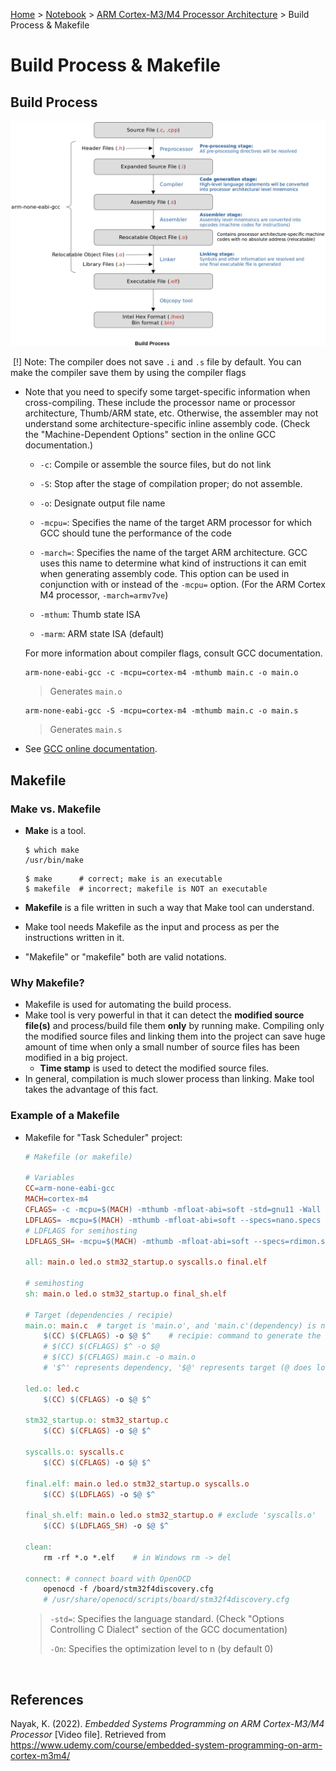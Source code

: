 <a href="../../">Home</a> > <a href="../notebook">Notebook</a> > <a href="./">ARM Cortex-M3/M4 Processor Architecture</a> > Build Process & Makefile

# Build Process & Makefile



## Build Process



<img src="./img/build-process.png" alt="build-process" width="950">



​	[!] Note: The compiler does not save `.i` and `.s` file by default. You can make the compiler save them by using the compiler flags



* Note that you need to specify some target-specific information when cross-compiling. These include the processor name or processor architecture, Thumb/ARM state, etc. Otherwise, the assembler may not understand some architecture-specific inline assembly code. (Check the "Machine-Dependent Options" section in the online GCC documentation.)

  * `-c`: Compile or assemble the source files, but do not link
  * `-S`: Stop after the stage of compilation proper; do not assemble.

  * `-o`: Designate output file name 

  * `-mcpu=`: Specifies the name of the target ARM processor for which GCC should tune the performance of the code

  * `-march=`: Specifies the name of the target ARM architecture. GCC uses this name to determine what kind of instructions it can emit when generating assembly code.  This option can be used in conjunction with or instead of the `-mcpu=` option. (For the ARM Cortex M4 processor, `-march=armv7ve`)

  * `-mthum`: Thumb state ISA

  * `-marm`: ARM state ISA (default)

  For more information about compiler flags, consult GCC documentation.

  ```plain
  arm-none-eabi-gcc -c -mcpu=cortex-m4 -mthumb main.c -o main.o
  ```

  > Generates `main.o`

  ```plain
  arm-none-eabi-gcc -S -mcpu=cortex-m4 -mthumb main.c -o main.s
  ```

  > Generates `main.s`
  
* See [GCC online documentation](https://gcc.gnu.org/onlinedocs/).



## Makefile

### Make vs. Makefile

* **Make** is a tool. 

  ```plain
  $ which make
  /usr/bin/make
  ```

  ```
  $ make      # correct; make is an executable
  $ makefile  # incorrect; makefile is NOT an executable
  ```

* **Makefile** is a file written in such a way that Make tool can understand.
* Make tool needs Makefile as the input and process as per the instructions written in it.
* "Makefile" or "makefile" both are valid notations.

### Why Makefile?

- Makefile is used for automating the build process.
- Make tool is very powerful in that it can detect the **modified source file(s)** and process/build file them **only** by running make. Compiling only the modified source files and linking them into the project can save huge amount of time when only a small number of source files has been modified in a big project.
  - **Time stamp** is used to detect the modified source files.
- In general, compilation is much slower process than linking. Make tool takes the advantage of this fact.



### Example of a Makefile

* Makefile for "Task Scheduler" project:

  ```makefile
  # Makefile (or makefile)
  
  # Variables
  CC=arm-none-eabi-gcc
  MACH=cortex-m4
  CFLAGS= -c -mcpu=$(MACH) -mthumb -mfloat-abi=soft -std=gnu11 -Wall -o0 
  LDFLAGS= -mcpu=$(MACH) -mthumb -mfloat-abi=soft --specs=nano.specs -T stm32_ls.ld -Wl,-Map=final.map
  # LDFLAGS for semihosting
  LDFLAGS_SH= -mcpu=$(MACH) -mthumb -mfloat-abi=soft --specs=rdimon.specs -T stm32_ls.ld -Wl,-Map=final.map
  
  all: main.o led.o stm32_startup.o syscalls.o final.elf
  
  # semihosting
  sh: main.o led.o stm32_startup.o final_sh.elf
  
  # Target (dependencies / recipie)
  main.o: main.c  # target is 'main.o', and 'main.c'(dependency) is necessary to create target
      $(CC) $(CFLAGS) -o $@ $^    # recipie: command to generate the target
      # $(CC) $(CFLAGS) $^ -o $@
      # $(CC) $(CFLAGS) main.c -o main.o
      # '$^' represents dependency, '$@' represents target (@ does look like a target :))
      
  led.o: led.c
      $(CC) $(CFLAGS) -o $@ $^ 
  
  stm32_startup.o: stm32_startup.c
      $(CC) $(CFLAGS) -o $@ $^ 
  
  syscalls.o: syscalls.c
      $(CC) $(CFLAGS) -o $@ $^ 
  
  final.elf: main.o led.o stm32_startup.o syscalls.o
      $(CC) $(LDFLAGS) -o $@ $^ 
  
  final_sh.elf: main.o led.o stm32_startup.o # exclude 'syscalls.o'
      $(CC) $(LDFLAGS_SH) -o $@ $^ 
  
  clean:
      rm -rf *.o *.elf    # in Windows rm -> del
  
  connect: # connect board with OpenOCD
      openocd -f /board/stm32f4discovery.cfg
      # /usr/share/openocd/scripts/board/stm32f4discovery.cfg
  ```
  
  > `-std=`: Specifies the language standard. (Check "Options Controlling C Dialect" section of the GCC documentation) 
  >
  > `-On`: Specifies the optimization level to n (by default 0)



​	

## References

Nayak, K. (2022). *Embedded Systems Programming on ARM Cortex-M3/M4 Processor* [Video file]. Retrieved from  https://www.udemy.com/course/embedded-system-programming-on-arm-cortex-m3m4/


